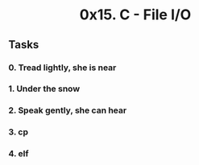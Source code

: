 <html>
  
  <body>
<h1 style="text-align:center">0x15. C - File I/O</h1>

<h2>Tasks</h2>

<h3>0. Tread lightly, she is near<h3>
<h3>1. Under the snow </h3>
<h3>2. Speak gently, she can hear </h3>
<h3>3. cp</h3>
<h3>4. elf </h3>
  </body>
</html>
